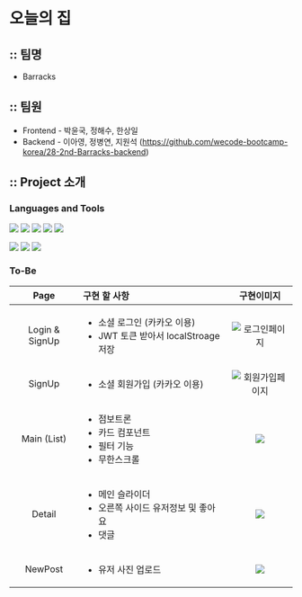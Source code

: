 # 오늘의 집

## :: 팀명

- Barracks

## :: 팀원

- Frontend - 박윤국, 정해수, 한상일
- Backend - 이아영, 정병연, 지원석 (https://github.com/wecode-bootcamp-korea/28-2nd-Barracks-backend)

## :: Project 소개

### Languages and Tools

<div aligin=center>

[![](https://img.shields.io/badge/ES6-F7DF1E?logo=javascript&logoColor=white&logoWidth=20)]()
[![](https://img.shields.io/badge/React-61DAFB?logo=react&logoColor=white&logoWidth=20)]()
[![](https://img.shields.io/badge/HTML5-E34F26?logo=html5&logoColor=white&logoWidth=20)]()
[![](https://img.shields.io/badge/CSS3-1572B6?logo=css3&logoColor=white&logoWidth=20)]()
[![](https://img.shields.io/badge/Sass-CC6699?logo=sass&logoColor=white&logoWidth=20)]()

</div>
<div aligin=center>

[![](https://img.shields.io/badge/Git-F05032?logo=git&logoColor=white&logoWidth=20)]()
[![](https://img.shields.io/badge/GitHub-181717?logo=github&logoColor=white&logoWidth=20)]()
[![](https://img.shields.io/badge/Slack-4A154B?logo=slack&logoColor=white&logoWidth=20)]()

</div>

### To-Be

|      Page      | 구현 할 사항                                                                |                                                                                                                              구현이미지                                                                                                                               |
| :------------: | :-------------------------------------------------------------------------- | :-------------------------------------------------------------------------------------------------------------------------------------------------------------------------------------------------------------------------------------------------------------------: |
| Login & SignUp | <ul><li>소셜 로그인 (카카오 이용)<li>JWT 토큰 받아서 localStroage 저장</ul> |  ![로그인페이지](https://images.velog.io/images/haesoohaesoo/post/025698b6-1280-4ac6-837a-8196f149e5ed/%E1%84%89%E1%85%B3%E1%84%8F%E1%85%B3%E1%84%85%E1%85%B5%E1%86%AB%E1%84%89%E1%85%A3%E1%86%BA%202022-01-10%20%E1%84%8B%E1%85%A9%E1%84%92%E1%85%AE%208.18.18.png)  |
|     SignUp     | <ul><li>소셜 회원가입 (카카오 이용)</ul>                                    | ![회원가입페이지](https://images.velog.io/images/haesoohaesoo/post/622e9ad5-f908-4226-ae48-204047eac50a/%E1%84%89%E1%85%B3%E1%84%8F%E1%85%B3%E1%84%85%E1%85%B5%E1%86%AB%E1%84%89%E1%85%A3%E1%86%BA%202022-01-10%20%E1%84%8B%E1%85%A9%E1%84%92%E1%85%AE%208.19.23.png) |
|  Main (List)   | <ul><li>점보트론 <li>카드 컴포넌트 <li>필터 기능 <li>무한스크롤 </ul>       |        ![](https://images.velog.io/images/haesoohaesoo/post/95519df0-1bc5-47b2-900a-912c3c527ae4/%E1%84%89%E1%85%B3%E1%84%8F%E1%85%B3%E1%84%85%E1%85%B5%E1%86%AB%E1%84%89%E1%85%A3%E1%86%BA%202022-01-10%20%E1%84%8B%E1%85%A9%E1%84%92%E1%85%AE%208.32.56.png)        |
|     Detail     | <ul><li>메인 슬라이더 <li>오른쪽 사이드 유저정보 및 좋아요 <li>댓글 </ul>   |        ![](https://images.velog.io/images/haesoohaesoo/post/56ddaf42-df07-47da-8dba-ca16f0cd913f/%E1%84%89%E1%85%B3%E1%84%8F%E1%85%B3%E1%84%85%E1%85%B5%E1%86%AB%E1%84%89%E1%85%A3%E1%86%BA%202022-01-10%20%E1%84%8B%E1%85%A9%E1%84%92%E1%85%AE%208.34.00.png)        |
|    NewPost     | <ul><li>유저 사진 업로드</ul>                                               |        ![](https://images.velog.io/images/haesoohaesoo/post/7cc0f119-d2c7-41e0-9f8b-abb2a7e5b832/%E1%84%89%E1%85%B3%E1%84%8F%E1%85%B3%E1%84%85%E1%85%B5%E1%86%AB%E1%84%89%E1%85%A3%E1%86%BA%202022-01-10%20%E1%84%8B%E1%85%A9%E1%84%92%E1%85%AE%208.35.42.png)        |
